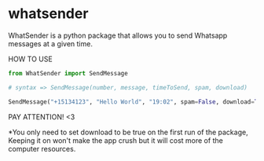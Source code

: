 # whatsender
WhatSender is a python package that allows you to send Whatsapp messages at a given time.


HOW TO USE

```python
from WhatSender import SendMessage

# syntax => SendMessage(number, message, timeToSend, spam, download)

SendMessage("+15134123", "Hello World", "19:02", spam=False, download=True)
```

PAY ATTENTION! <3

*You only need to set download to be true on the first run of the package,<br>
 Keeping it on won't make the app crush but it will cost more of the computer resources.


